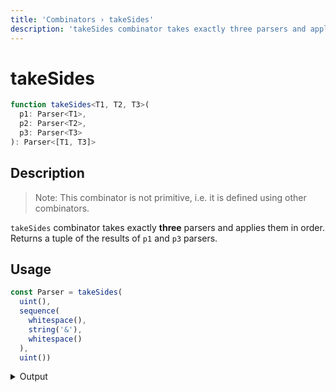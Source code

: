 ```yaml
---
title: 'Сombinators › takeSides'
description: 'takeSides combinator takes exactly three parsers and applies them. Returns a tuple of the results of the first and the last parsers.'
---
```


# takeSides

```typescript {{ withLineNumbers: false }}
function takeSides<T1, T2, T3>(
  p1: Parser<T1>,
  p2: Parser<T2>,
  p3: Parser<T3>
): Parser<[T1, T3]>
```

## Description

> Note: This combinator is not primitive, i.e. it is defined using other combinators.

`takeSides` combinator takes exactly **three** parsers and applies them in order. Returns a tuple of the results of `p1` and `p3` parsers.

## Usage

```typescript
const Parser = takeSides(
  uint(),
  sequence(
    whitespace(),
    string('&'),
    whitespace()
  ),
  uint())
```

<details>
  <summary>Output</summary>

  ### Success

  ```typescript
  run(Parser).with('100 & 200')

  {
    kind: 'success',
    state: { text: '100 & 200', index: 9 },
    value: [ 100, 200 ]
  }
  ```

  ### Failure

  ```typescript
  run(Parser).with('100 ^ 200')

  {
    kind: 'failure',
    state: { text: '100 ^ 200', index: 4 },
    expected: '&'
  }
  ```
</details>
